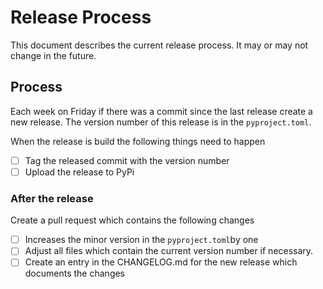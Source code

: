 # Release Process

This document describes the current release process. It may or may not change in the future.

## Process

Each week on Friday if there was a commit since the last release create a new release. The version number of this release is in the `pyproject.toml`.

When the release is build the following things need to happen

- [ ] Tag the released commit with the version number
- [ ] Upload the release to PyPi

### After the release

Create a pull request which contains the following changes

- [ ] Increases the minor version in the `pyproject.toml`by one
- [ ] Adjust all files which contain the current version number if necessary.
- [ ] Create an entry in the CHANGELOG.md for the new release which documents the changes
